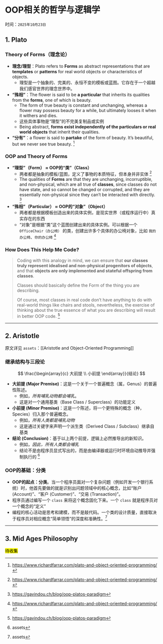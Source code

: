 # OOP相关的哲学与逻辑学

时间：`2025年10月23日`

## 1. Plato

### Theory of Forms（理念论）

- **理念/理型**：Plato refers to **Forms** as abstract representations that are **templates** or **patterns** for real world objects or characteristics of objects.
  - 理型是一个抽象的、完美的、永恒不变的模板或蓝图。它存在于一个超越我们感官世界的理念世界中。
- **“殊相”**：The flower is said to be **a particular** that inherits its qualities from the **forms**, one of which is beauty.
  - The form of true beauty is constant and unchanging, whereas a flower may possess beauty for a while, but ultimately looses it when it withers and dies. 
  - 这些具体事物是“理型”的不完美复制品或实例
  - Being abstract, **forms exist independently of the particulars or real world objects** that inherit their qualities. 
- **“分有”**：a flower is said to **partake** of the form of beauty. It’s beautiful, but we never see true beauty. [^Plato and Object Oriented Programming]

### OOP and Theory of Forms

- **“理型”（Form） ≈ OOP的“类”（Class）**
  - 两者都是抽象的模板/蓝图，定义了事物的本质特征，但本身并非实体 [^Plato and Object Oriented Programming]
  - The qualities of **Forms** are that they are unchanging, incorruptible, and non-physical, which are all true of **classes**, since classes do not have state, and so cannot be changed or corrupted, and they are essentially non-physical since they can’t be interacted with directly. [^Object-Oriented Programming - Plato’s Paradigm]
- **“殊相”（Particular） ≈ OOP的“对象”（Object）**
  - 两者都是根据模板创造出来的具体实例，是现实世界（或程序运行中）真实存在的东西 
  - “对象”是根据“类”这个蓝图创建出来的具体实例。可以根据一个 `OfficeChair（办公椅）` 的类，创建出许多个具体的办公椅对象，比如 `我的办公椅`、`你的办公椅` [^Plato and Object Oriented Programming]

### How Does This Help Me Code?

> Coding with this analogy in mind, we can ensure that **our classes truly represent idealised and non-physical progenitors of objects**, and that **objects are only implemented and stateful offspring from classes**. 
> 
> Classes should basically define the Form of the thing you are describing. 
> 
> Of course, most classes in real code don’t have anything to do with real-world things like chairs and stools, nevertheless, the exercise of thinking about the true essence of what you are describing will result in better OOP code. [^Object-Oriented Programming - Plato’s Paradigm]

---

## 2. Aristotle

原文详见 `assets`：[[Aristotle and Object-Oriented Programming]]

### 继承结构与三段论

$$
\frac{\begin{array}{c} 大前提 \\ 小前提 \end{array}}{结论}
$$

- **大前提 (Major Premise)**：这是一个关于一个普遍概念（属，Genus）的普遍性陈述。
  - 例如，*所有哺乳动物都会哺乳*。
  - 这是对一个通用基类（Base Class / Superclass）的功能定义
- **小前提 (Minor Premise)**：这是一个陈述，将一个更特殊的概念（种，Species）归入那个普遍概念。
  - 例如，*所有人类都是哺乳动物*
  - 这是通过关键字来声明一个派生类（Derived Class / Subclass）继承自基类
- **结论 (Conclusion)**：基于以上两个前提，逻辑上必然推导出的新知识。
  - 例如，*因此，所有人类都会哺乳*
  - 结论不是由程序员显式写出的，而是由编译器或运行时环境自动推导并强制执行的 [^Aristotle and Object-Oriented Programming]

### OOP的基础：分类

- **OOP的起点：分类**。当一个程序员面对一个复杂问题（例如开发一个银行系统）时，他首先要做的就是识别出问题领域中的核心概念，比如“账户 (Account)”、“客户 (Customer)”、“交易 (Transaction)”。
- 程序员通过编写一个 `class` 来将这个概念固化下来。一个 `class` 就是程序员对一个概念的“定义”
- 编程的核心活动是思考和建模，而不是敲代码。一个类的设计质量，直接取决于程序员对相应概念“简单领悟”的深度和准确性。[^Aristotle and Object-Oriented Programming]

---

## 3. Mid Ages Philosophy

<mark>待收集</mark>

[^Plato and Object Oriented Programming]: https://www.richardfarrar.com/plato-and-object-oriented-programming/
[^Object-Oriented Programming - Plato’s Paradigm]: https://gavindou.ch/blog/oop-platos-paradigm
[^Aristotle and Object-Oriented Programming]: assets
